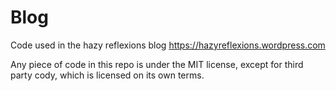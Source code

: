 # Blog
Code used in the hazy reflexions blog https://hazyreflexions.wordpress.com

Any piece of code in this repo is under the MIT license, except for third party cody, which is licensed on its own terms.
